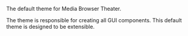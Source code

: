 The default theme for Media Browser Theater.

The theme is responsible for creating all GUI components. This default theme is designed to be extensible.